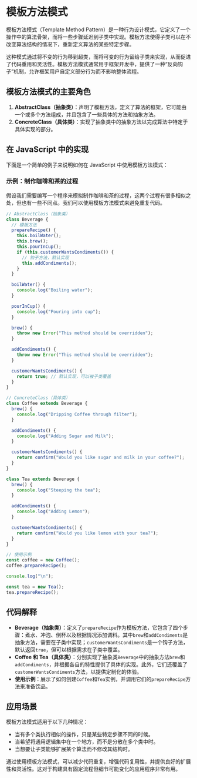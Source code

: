 # 模板方法模式

模板方法模式（Template Method Pattern）是一种行为设计模式，它定义了一个操作中的算法骨架，而将一些步骤延迟到子类中实现。模板方法使得子类可以在不改变算法结构的情况下，重新定义算法的某些特定步骤。

这种模式通过将不变的行为移到超类，而将可变的行为留给子类来实现，从而促进了代码重用和灵活性。模板方法模式通常用于框架开发中，提供了一种“反向钩子”机制，允许框架用户自定义部分行为而不影响整体流程。

## 模板方法模式的主要角色

1. **AbstractClass（抽象类）**：声明了模板方法，定义了算法的框架，它可能由一个或多个方法组成，并且包含了一些具体的方法和抽象方法。
2. **ConcreteClass（具体类）**：实现了抽象类中的抽象方法以完成算法中特定于具体实现的部分。

## 在 JavaScript 中的实现

下面是一个简单的例子来说明如何在 JavaScript 中使用模板方法模式：

### 示例：制作咖啡和茶的过程

假设我们需要编写一个程序来模拟制作咖啡和茶的过程，这两个过程有很多相似之处，但也有一些不同点。我们可以使用模板方法模式来避免重复代码。

```javascript
// AbstractClass（抽象类）
class Beverage {
  // 模板方法
  prepareRecipe() {
    this.boilWater();
    this.brew();
    this.pourInCup();
    if (this.customerWantsCondiments()) {
      // 钩子方法，默认实现
      this.addCondiments();
    }
  }

  boilWater() {
    console.log("Boiling water");
  }

  pourInCup() {
    console.log("Pouring into cup");
  }

  brew() {
    throw new Error("This method should be overridden");
  }

  addCondiments() {
    throw new Error("This method should be overridden");
  }

  customerWantsCondiments() {
    return true; // 默认实现，可以被子类覆盖
  }
}

// ConcreteClass（具体类）
class Coffee extends Beverage {
  brew() {
    console.log("Dripping Coffee through filter");
  }

  addCondiments() {
    console.log("Adding Sugar and Milk");
  }

  customerWantsCondiments() {
    return confirm("Would you like sugar and milk in your coffee?");
  }
}

class Tea extends Beverage {
  brew() {
    console.log("Steeping the tea");
  }

  addCondiments() {
    console.log("Adding Lemon");
  }

  customerWantsCondiments() {
    return confirm("Would you like lemon with your tea?");
  }
}

// 使用示例
const coffee = new Coffee();
coffee.prepareRecipe();

console.log("\n");

const tea = new Tea();
tea.prepareRecipe();
```

## 代码解释

- **Beverage（抽象类）**：定义了`prepareRecipe`作为模板方法，它包含了四个步骤：煮水、冲泡、倒杯以及根据情况添加调料。其中`brew`和`addCondiments`是抽象方法，需要在子类中实现；`customerWantsCondiments`是一个钩子方法，默认返回`true`，但可以根据需求在子类中覆盖。
- **Coffee 和 Tea（具体类）**：分别实现了抽象类`Beverage`中的抽象方法`brew`和`addCondiments`，并根据各自的特性提供了具体的实现。此外，它们还覆盖了`customerWantsCondiments`方法，以提供定制化的体验。
- **使用示例**：展示了如何创建`Coffee`和`Tea`实例，并调用它们的`prepareRecipe`方法来准备饮品。

## 应用场景

模板方法模式适用于以下几种情况：

- 当有多个类执行相似的操作，只是某些特定步骤不同的时候。
- 当希望将通用逻辑集中在一个地方，而不是分散在多个类中时。
- 当想要让子类能够扩展某个算法而不修改其结构时。

通过使用模板方法模式，可以减少代码重复，增强代码复用性，并提供良好的扩展性和灵活性。这对于构建具有固定流程但细节可能变化的应用程序非常有用。
